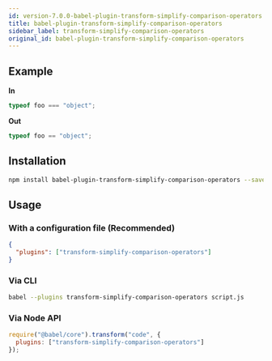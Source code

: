 ```yaml
---
id: version-7.0.0-babel-plugin-transform-simplify-comparison-operators
title: babel-plugin-transform-simplify-comparison-operators
sidebar_label: transform-simplify-comparison-operators
original_id: babel-plugin-transform-simplify-comparison-operators
---
```


## Example

**In**

```javascript
typeof foo === "object";
```

**Out**

```javascript
typeof foo == "object";
```

## Installation

```sh
npm install babel-plugin-transform-simplify-comparison-operators --save-dev
```

## Usage

### With a configuration file (Recommended)

```json
{
  "plugins": ["transform-simplify-comparison-operators"]
}
```

### Via CLI

```sh
babel --plugins transform-simplify-comparison-operators script.js
```

### Via Node API

```javascript
require("@babel/core").transform("code", {
  plugins: ["transform-simplify-comparison-operators"]
});
```

